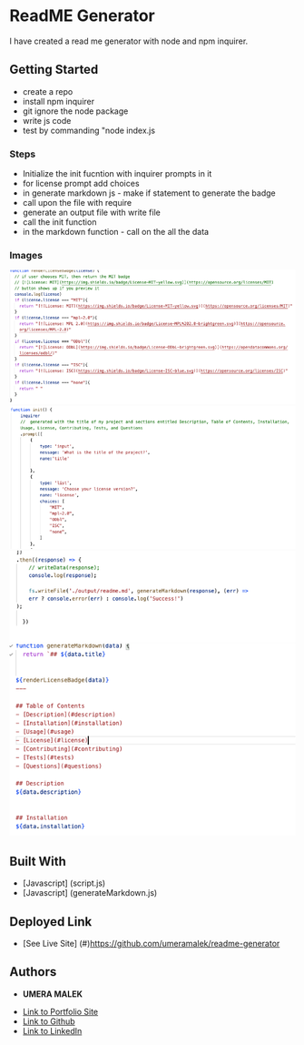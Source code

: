 # ReadME Generator
I have created a read me generator with node and npm inquirer. 


## Getting Started

* create a repo
* install npm inquirer
* git ignore the node package 
* write js code
* test by commanding "node index.js

### Steps
* Initialize the init fucntion with inquirer prompts in it
* for license prompt add choices 
* in generate markdown js - make if statement to generate the badge 
* call upon the file with require 
* generate an output file with write file
* call the init function 
* in the markdown function - call on the all the data


### Images

![](./img/photo1.png)
![](./img/photo2.png)
![](./img/photo3.png)
![](./img/photo4.png)

## Built With

* [Javascript] (script.js)
* [Javascript] (generateMarkdown.js)

## Deployed Link

* [See Live Site] (#)https://github.com/umeramalek/readme-generator





## Authors

* **UMERA MALEK** 

- [Link to Portfolio Site](https://umeramalek.github.io/)
- [Link to Github](https://github.com/umeramalek)
- [Link to LinkedIn](www.linkedin.com/in/umeramalek)

